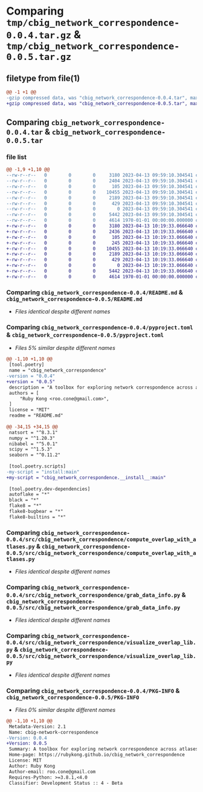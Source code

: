 # Comparing `tmp/cbig_network_correspondence-0.0.4.tar.gz` & `tmp/cbig_network_correspondence-0.0.5.tar.gz`

## filetype from file(1)

```diff
@@ -1 +1 @@
-gzip compressed data, was "cbig_network_correspondence-0.0.4.tar", max compression
+gzip compressed data, was "cbig_network_correspondence-0.0.5.tar", max compression
```

## Comparing `cbig_network_correspondence-0.0.4.tar` & `cbig_network_correspondence-0.0.5.tar`

### file list

```diff
@@ -1,9 +1,10 @@
--rw-r--r--   0        0        0     3180 2023-04-13 09:59:10.304541 cbig_network_correspondence-0.0.4/README.md
--rw-r--r--   0        0        0     2404 2023-04-13 09:59:10.304541 cbig_network_correspondence-0.0.4/pyproject.toml
--rw-r--r--   0        0        0      105 2023-04-13 09:59:10.304541 cbig_network_correspondence-0.0.4/src/cbig_network_correspondence/__init__.py
--rw-r--r--   0        0        0    10455 2023-04-13 09:59:10.304541 cbig_network_correspondence-0.0.4/src/cbig_network_correspondence/compute_overlap_with_atlases.py
--rw-r--r--   0        0        0     2189 2023-04-13 09:59:10.304541 cbig_network_correspondence-0.0.4/src/cbig_network_correspondence/grab_data_info.py
--rw-r--r--   0        0        0      429 2023-04-13 09:59:10.304541 cbig_network_correspondence-0.0.4/src/cbig_network_correspondence/load_example.py
--rw-r--r--   0        0        0        0 2023-04-13 09:59:10.304541 cbig_network_correspondence-0.0.4/src/cbig_network_correspondence/py.typed
--rw-r--r--   0        0        0     5442 2023-04-13 09:59:10.304541 cbig_network_correspondence-0.0.4/src/cbig_network_correspondence/visualize_overlap_lib.py
--rw-r--r--   0        0        0     4614 1970-01-01 00:00:00.000000 cbig_network_correspondence-0.0.4/PKG-INFO
+-rw-r--r--   0        0        0     3180 2023-04-13 10:19:33.066640 cbig_network_correspondence-0.0.5/README.md
+-rw-r--r--   0        0        0     2436 2023-04-13 10:19:33.066640 cbig_network_correspondence-0.0.5/pyproject.toml
+-rw-r--r--   0        0        0      105 2023-04-13 10:19:33.066640 cbig_network_correspondence-0.0.5/src/cbig_network_correspondence/__init__.py
+-rw-r--r--   0        0        0      245 2023-04-13 10:19:33.066640 cbig_network_correspondence-0.0.5/src/cbig_network_correspondence/__install__.py
+-rw-r--r--   0        0        0    10455 2023-04-13 10:19:33.066640 cbig_network_correspondence-0.0.5/src/cbig_network_correspondence/compute_overlap_with_atlases.py
+-rw-r--r--   0        0        0     2189 2023-04-13 10:19:33.066640 cbig_network_correspondence-0.0.5/src/cbig_network_correspondence/grab_data_info.py
+-rw-r--r--   0        0        0      429 2023-04-13 10:19:33.066640 cbig_network_correspondence-0.0.5/src/cbig_network_correspondence/load_example.py
+-rw-r--r--   0        0        0        0 2023-04-13 10:19:33.066640 cbig_network_correspondence-0.0.5/src/cbig_network_correspondence/py.typed
+-rw-r--r--   0        0        0     5442 2023-04-13 10:19:33.066640 cbig_network_correspondence-0.0.5/src/cbig_network_correspondence/visualize_overlap_lib.py
+-rw-r--r--   0        0        0     4614 1970-01-01 00:00:00.000000 cbig_network_correspondence-0.0.5/PKG-INFO
```

### Comparing `cbig_network_correspondence-0.0.4/README.md` & `cbig_network_correspondence-0.0.5/README.md`

 * *Files identical despite different names*

### Comparing `cbig_network_correspondence-0.0.4/pyproject.toml` & `cbig_network_correspondence-0.0.5/pyproject.toml`

 * *Files 5% similar despite different names*

```diff
@@ -1,10 +1,10 @@
 [tool.poetry]
 name = "cbig_network_correspondence"
-version = "0.0.4"
+version = "0.0.5"
 description = "A toolbox for exploring network correspondence across atlases"
 authors = [
     "Ruby Kong <roo.cone@gmail.com>",
 ]
 license = "MIT"
 readme = "README.md"
 
@@ -34,15 +34,15 @@
 natsort = "^8.3.1"
 numpy = "^1.20.3"
 nibabel = "^5.0.1"
 scipy = "^1.5.3"
 seaborn = "^0.11.2"
 
 [tool.poetry.scripts]
-my-script = "install:main"
+my-script = "cbig_network_correspondence.__install__:main"
 
 [tool.poetry.dev-dependencies]
 autoflake = "*"
 black = "*"
 flake8 = "*"
 flake8-bugbear = "*"
 flake8-builtins = "*"
```

### Comparing `cbig_network_correspondence-0.0.4/src/cbig_network_correspondence/compute_overlap_with_atlases.py` & `cbig_network_correspondence-0.0.5/src/cbig_network_correspondence/compute_overlap_with_atlases.py`

 * *Files identical despite different names*

### Comparing `cbig_network_correspondence-0.0.4/src/cbig_network_correspondence/grab_data_info.py` & `cbig_network_correspondence-0.0.5/src/cbig_network_correspondence/grab_data_info.py`

 * *Files identical despite different names*

### Comparing `cbig_network_correspondence-0.0.4/src/cbig_network_correspondence/visualize_overlap_lib.py` & `cbig_network_correspondence-0.0.5/src/cbig_network_correspondence/visualize_overlap_lib.py`

 * *Files identical despite different names*

### Comparing `cbig_network_correspondence-0.0.4/PKG-INFO` & `cbig_network_correspondence-0.0.5/PKG-INFO`

 * *Files 0% similar despite different names*

```diff
@@ -1,10 +1,10 @@
 Metadata-Version: 2.1
 Name: cbig-network-correspondence
-Version: 0.0.4
+Version: 0.0.5
 Summary: A toolbox for exploring network correspondence across atlases
 Home-page: https://rubykong.github.io/cbig_network_correspondence
 License: MIT
 Author: Ruby Kong
 Author-email: roo.cone@gmail.com
 Requires-Python: >=3.8.1,<4.0
 Classifier: Development Status :: 4 - Beta
```

